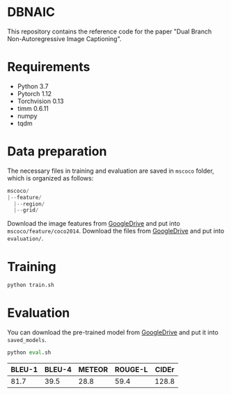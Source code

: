 # DBNAIC
This repository contains the reference code for the paper "Dual Branch Non-Autoregressive Image Captioning".

# Requirements
- Python 3.7
- Pytorch 1.12
- Torchvision 0.13
- timm 0.6.11
- numpy
- tqdm

# Data preparation
The necessary files in training and evaluation are saved in `mscoco` folder, which is organized as follows:
```python
mscoco/
|--feature/
  |--region/
  |--grid/
```
Download the image features from [GoogleDrive](https://drive.google.com/file/d/1muydp9MVCUY4-hoKTsJvk4dZoycnrzbj/view?usp=sharing) and put into `mscoco/feature/coco2014`. Download the files from [GoogleDrive](https://drive.google.com/file/d/1Z7iXdm602tEqz3fbqWO-bfamAy_Yxacz/view?usp=sharing) and put into `evaluation/`.

# Training
```python
python train.sh
```

# Evaluation
You can download the pre-trained model from [GoogleDrive](https://drive.google.com/file/d/1co3_Gvi-Vs64dkMhdTvFnWuuwYA3JjFO/view?usp=sharing) and put it into `saved_models`.
```python
python eval.sh
```
| BLEU-1      | BLEU-4      | METEOR      | ROUGE-L     | CIDEr       |     
| ----------- | ----------- | ----------- | ----------- | ----------- |
| 81.7        | 39.5        | 28.8        | 59.4        | 128.8       |
